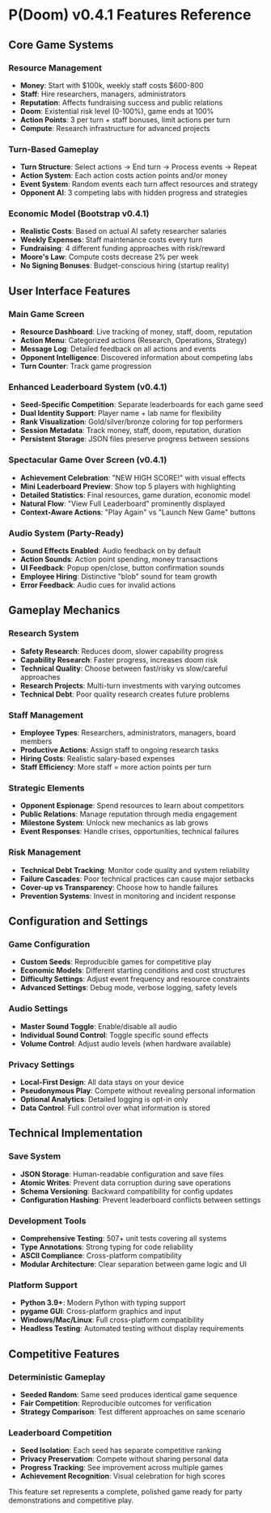 # P(Doom) v0.4.1 Features Reference

## Core Game Systems

### Resource Management
- **Money**: Start with $100k, weekly staff costs $600-800
- **Staff**: Hire researchers, managers, administrators
- **Reputation**: Affects fundraising success and public relations
- **Doom**: Existential risk level (0-100%), game ends at 100%
- **Action Points**: 3 per turn + staff bonuses, limit actions per turn
- **Compute**: Research infrastructure for advanced projects

### Turn-Based Gameplay
- **Turn Structure**: Select actions -> End turn -> Process events -> Repeat
- **Action System**: Each action costs action points and/or money
- **Event System**: Random events each turn affect resources and strategy
- **Opponent AI**: 3 competing labs with hidden progress and strategies

### Economic Model (Bootstrap v0.4.1)
- **Realistic Costs**: Based on actual AI safety researcher salaries
- **Weekly Expenses**: Staff maintenance costs every turn
- **Fundraising**: 4 different funding approaches with risk/reward
- **Moore's Law**: Compute costs decrease 2% per week
- **No Signing Bonuses**: Budget-conscious hiring (startup reality)

## User Interface Features

### Main Game Screen
- **Resource Dashboard**: Live tracking of money, staff, doom, reputation
- **Action Menu**: Categorized actions (Research, Operations, Strategy)
- **Message Log**: Detailed feedback on all actions and events
- **Opponent Intelligence**: Discovered information about competing labs
- **Turn Counter**: Track game progression

### Enhanced Leaderboard System (v0.4.1)
- **Seed-Specific Competition**: Separate leaderboards for each game seed
- **Dual Identity Support**: Player name + lab name for flexibility
- **Rank Visualization**: Gold/silver/bronze coloring for top performers
- **Session Metadata**: Track money, staff, doom, reputation, duration
- **Persistent Storage**: JSON files preserve progress between sessions

### Spectacular Game Over Screen (v0.4.1)
- **Achievement Celebration**: "NEW HIGH SCORE!" with visual effects
- **Mini Leaderboard Preview**: Show top 5 players with highlighting
- **Detailed Statistics**: Final resources, game duration, economic model
- **Natural Flow**: "View Full Leaderboard" prominently displayed
- **Context-Aware Actions**: "Play Again" vs "Launch New Game" buttons

### Audio System (Party-Ready)
- **Sound Effects Enabled**: Audio feedback on by default
- **Action Sounds**: Action point spending, money transactions
- **UI Feedback**: Popup open/close, button confirmation sounds
- **Employee Hiring**: Distinctive "blob" sound for team growth
- **Error Feedback**: Audio cues for invalid actions

## Gameplay Mechanics

### Research System
- **Safety Research**: Reduces doom, slower capability progress
- **Capability Research**: Faster progress, increases doom risk
- **Technical Quality**: Choose between fast/risky vs slow/careful approaches
- **Research Projects**: Multi-turn investments with varying outcomes
- **Technical Debt**: Poor quality research creates future problems

### Staff Management
- **Employee Types**: Researchers, administrators, managers, board members
- **Productive Actions**: Assign staff to ongoing research tasks
- **Hiring Costs**: Realistic salary-based expenses
- **Staff Efficiency**: More staff = more action points per turn

### Strategic Elements
- **Opponent Espionage**: Spend resources to learn about competitors
- **Public Relations**: Manage reputation through media engagement
- **Milestone System**: Unlock new mechanics as lab grows
- **Event Responses**: Handle crises, opportunities, technical failures

### Risk Management
- **Technical Debt Tracking**: Monitor code quality and system reliability
- **Failure Cascades**: Poor technical practices can cause major setbacks
- **Cover-up vs Transparency**: Choose how to handle failures
- **Prevention Systems**: Invest in monitoring and incident response

## Configuration and Settings

### Game Configuration
- **Custom Seeds**: Reproducible games for competitive play
- **Economic Models**: Different starting conditions and cost structures
- **Difficulty Settings**: Adjust event frequency and resource constraints
- **Advanced Settings**: Debug mode, verbose logging, safety levels

### Audio Settings
- **Master Sound Toggle**: Enable/disable all audio
- **Individual Sound Control**: Toggle specific sound effects
- **Volume Control**: Adjust audio levels (when hardware available)

### Privacy Settings
- **Local-First Design**: All data stays on your device
- **Pseudonymous Play**: Compete without revealing personal information
- **Optional Analytics**: Detailed logging is opt-in only
- **Data Control**: Full control over what information is stored

## Technical Implementation

### Save System
- **JSON Storage**: Human-readable configuration and save files
- **Atomic Writes**: Prevent data corruption during save operations
- **Schema Versioning**: Backward compatibility for config updates
- **Configuration Hashing**: Prevent leaderboard conflicts between settings

### Development Tools
- **Comprehensive Testing**: 507+ unit tests covering all systems
- **Type Annotations**: Strong typing for code reliability
- **ASCII Compliance**: Cross-platform compatibility
- **Modular Architecture**: Clear separation between game logic and UI

### Platform Support
- **Python 3.9+**: Modern Python with typing support
- **pygame GUI**: Cross-platform graphics and input
- **Windows/Mac/Linux**: Full cross-platform compatibility
- **Headless Testing**: Automated testing without display requirements

## Competitive Features

### Deterministic Gameplay
- **Seeded Random**: Same seed produces identical game sequence
- **Fair Competition**: Reproducible outcomes for verification
- **Strategy Comparison**: Test different approaches on same scenario

### Leaderboard Competition
- **Seed Isolation**: Each seed has separate competitive ranking
- **Privacy Preservation**: Compete without sharing personal data
- **Progress Tracking**: See improvement across multiple games
- **Achievement Recognition**: Visual celebration for high scores

This feature set represents a complete, polished game ready for party demonstrations and competitive play.
